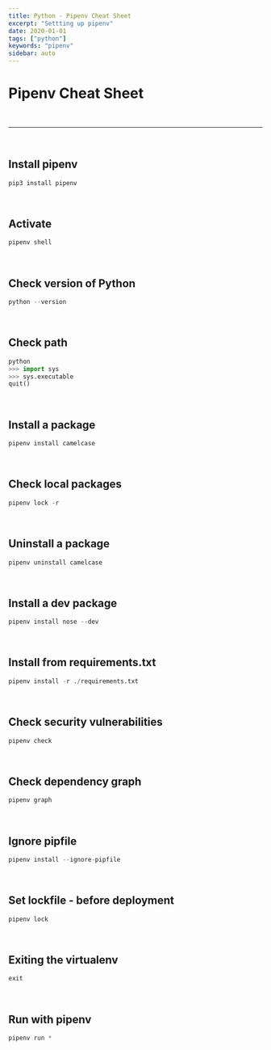 ```yaml
---
title: Python - Pipenv Cheat Sheet
excerpt: "Settting up pipenv"
date: 2020-01-01
tags: ["python"]
keywords: "pipenv"
sidebar: auto
---
```


# Pipenv Cheat Sheet

<br>
<hr>
<br>

## Install pipenv

```python
pip3 install pipenv
```

<br>

## Activate

```python
pipenv shell
```

<br>

## Check version of Python

```python
python --version
```

<br>

## Check path

```python
python
>>> import sys
>>> sys.executable
quit()
```

<br>

## Install a package

```python
pipenv install camelcase
```

<br>

## Check local packages

```python
pipenv lock -r
```

<br>

## Uninstall a package

```python
pipenv uninstall camelcase
```

<br>

## Install a dev package

```python
pipenv install nose --dev
```

<br>

## Install from requirements.txt

```python
pipenv install -r ./requirements.txt
```

<br>

## Check security vulnerabilities

```python
pipenv check
```

<br>

## Check dependency graph

```python
pipenv graph
```

<br>

## Ignore pipfile

```python
pipenv install --ignore-pipfile
```

<br>

## Set lockfile - before deployment

```python
pipenv lock
```

<br>

## Exiting the virtualenv

```python
exit
```

<br>

## Run with pipenv

```python
pipenv run *
```
